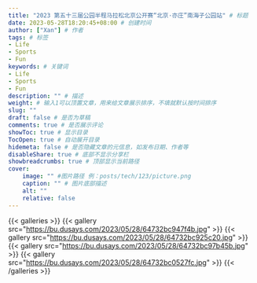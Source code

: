 ```yaml
---
title: "2023 第五十三届公园半程马拉松北京公开赛“北京·亦庄”南海子公园站" # 标题
date: 2023-05-28T18:20:45+08:00 # 创建时间
author: ["Xan"] # 作者
tags: # 标签
- Life 
- Sports 
- Fun
keywords: # 关键词
- Life 
- Sports 
- Fun
description: "" # 描述
weight: # 输入1可以顶置文章，用来给文章展示排序，不填就默认按时间排序
slug: ""
draft: false # 是否为草稿
comments: true # 是否展示评论
showToc: true # 显示目录
TocOpen: true # 自动展开目录
hidemeta: false # 是否隐藏文章的元信息，如发布日期、作者等
disableShare: true # 底部不显示分享栏
showbreadcrumbs: true # 顶部显示当前路径
cover:
    image: "" #图片路径 例：posts/tech/123/picture.png
    caption: "" # 图片底部描述
    alt: ""
    relative: false
---
```


{{< galleries >}}
{{< gallery src="https://bu.dusays.com/2023/05/28/64732bc947f4b.jpg" >}}
{{< gallery src="https://bu.dusays.com/2023/05/28/64732bc925c20.jpg" >}}
{{< gallery src="https://bu.dusays.com/2023/05/28/64732bc97b45b.jpg" >}}
{{< gallery src="https://bu.dusays.com/2023/05/28/64732bc0527fc.jpg" >}}
{{< /galleries >}}